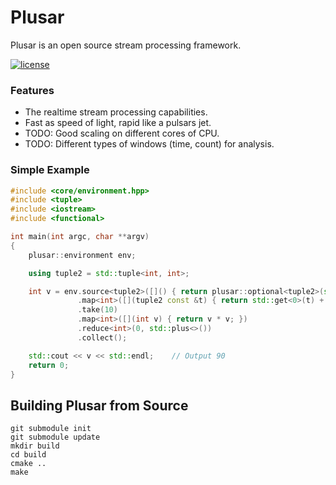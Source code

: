 # Plusar

Plusar is an open source stream processing framework.

[![license][badge.license]][license]

[badge.license]: https://img.shields.io/badge/license-MIT-blue.svg

[license]: https://github.com/wwwVladislav/plusar/blob/master/LICENSE.md

### Features
* The realtime stream processing capabilities.
* Fast as speed of light, rapid like a pulsars jet.
* TODO: Good scaling on different cores of CPU.
* TODO: Different types of windows (time, count) for analysis.

### Simple Example
```cpp
#include <core/environment.hpp>
#include <tuple>
#include <iostream>
#include <functional>

int main(int argc, char **argv)
{
    plusar::environment env;

    using tuple2 = std::tuple<int, int>;

    int v = env.source<tuple2>([]() { return plusar::optional<tuple2>(std::make_tuple(1, 2)); })
               .map<int>([](tuple2 const &t) { return std::get<0>(t) + std::get<1>(t); })
               .take(10)
               .map<int>([](int v) { return v * v; })
               .reduce<int>(0, std::plus<>())
               .collect();

    std::cout << v << std::endl;    // Output 90
    return 0;
}
```

## Building Plusar from Source
```
git submodule init
git submodule update
mkdir build
cd build
cmake ..
make
```